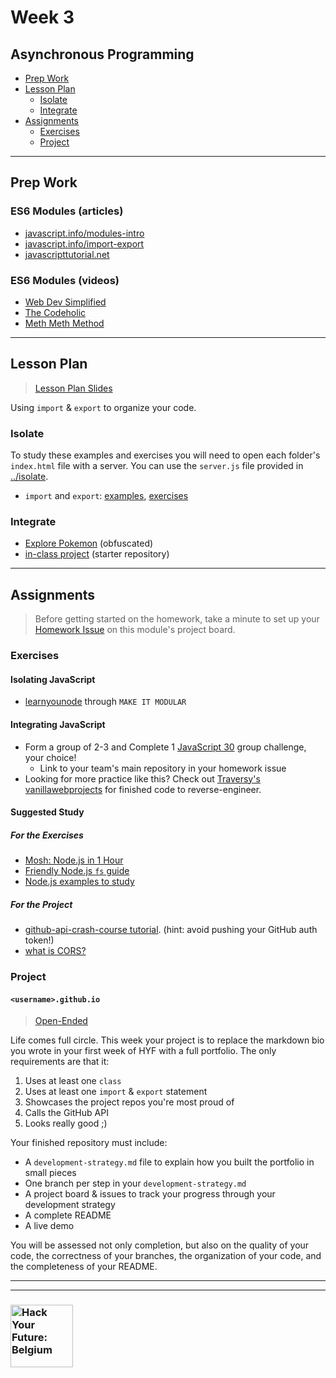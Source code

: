 # Week 3

## Asynchronous Programming

* [Prep Work](#prep-work)
* [Lesson Plan](#lesson-plan)
  * [Isolate](#isolate)
  * [Integrate](#integrate)
* [Assignments](#assignments)
  * [Exercises](#exercises)
  * [Project](#project)

---

## Prep Work

### ES6 Modules (articles)

* [javascript.info/modules-intro](https://javascript.info/modules-intro)
* [javascript.info/import-export](https://javascript.info/import-export)
* [javascripttutorial.net](https://www.javascripttutorial.net/es6/es6-modules/)

### ES6 Modules (videos)

* [Web Dev Simplified](https://www.youtube.com/watch?v=cRHQNNcYf6s)
* [The Codeholic](https://www.youtube.com/watch?v=ananPWEdfDA)
* [Meth Meth Method](https://www.youtube.com/watch?v=aWah7hLrSa8)

---

## Lesson Plan

> [Lesson Plan Slides](https://hackyourfuture.be/asynchronous-programming/week-2)

Using `import` & `export` to organize your code.

### Isolate

To study these examples and exercises you will need to open each folder's `index.html` file with a server.  You can use the `server.js` file provided in [../isolate](../isolate).

* `import` and `export`: [examples](../isolate/import-export-examples),  [exercises](../isolate/import-export-exercises)

### Integrate

* [Explore Pokemon](../integrate/explore-pokemon-obfuscated) (obfuscated)
* [in-class project](https://github.com/hackyourfuturebelgium/explore-pokemon) (starter repository)

---

## Assignments

> Before getting started on the homework, take a minute to set up your [Homework Issue](https://github.com/HackYourFutureBelgium/homework-submission#homework-issues) on this module's project board.

### Exercises

#### Isolating JavaScript

* [learnyounode](https://github.com/workshopper/learnyounode) through `MAKE IT MODULAR`

#### Integrating JavaScript

* Form a group of 2-3 and Complete 1 [JavaScript 30](https://github.com/hackyourfuturebelgium/javascript-30) group challenge, your choice!
  * Link to your team's main repository in your homework issue
* Looking for more practice like this?  Check out [Traversy's vanillawebprojects](https://github.com/bradtraversy/vanillawebprojects) for finished code to reverse-engineer.

#### Suggested Study

##### For the Exercises

* [Mosh: Node.js in 1 Hour](https://www.youtube.com/watch?v=TlB_eWDSMt4)
* [Friendly Node.js `fs` guide](https://areknawo.com/node-js-file-system-api-beginner-friendly-guide/)
* [Node.js examples to study](https://github.com/tertiarycourses/NodeJSTraining)

##### For the Project

* [github-api-crash-course tutorial](https://www.youtube.com/watch?v=5QlE6o-iYcE).  (hint: avoid pushing your GitHub auth token!)
* [what is CORS?](https://www.codecademy.com/articles/what-is-cors)

### Project

#### `<username>.github.io`

> [Open-Ended](https://github.com/HackYourFutureBelgium/homework-submission/#projects)

Life comes full circle.  This week your project is to replace the markdown bio you wrote in your first week of HYF with a full portfolio. The only requirements are that it:

1. Uses at least one `class`
1. Uses at least one `import` & `export` statement
1. Showcases the project repos you're most proud of
1. Calls the GitHub API
1. Looks really good ;)

Your finished repository must include:

* A `development-strategy.md` file to explain how you built the portfolio in small pieces
* One branch per step in your `development-strategy.md`
* A project board & issues to track your progress through your development strategy
* A complete README
* A live demo

You will be assessed not only completion, but also on the quality of your code, the correctness of your branches, the organization of your code, and the completeness of your README.


---
---

### <a href="https://hackyourfuture.be" target="_blank"><img src="https://user-images.githubusercontent.com/18554853/63941625-4c7c3d00-ca6c-11e9-9a76-8d5e3632fe70.jpg" width="100" height="100" alt="Hack Your Future: Belgium"></a>
